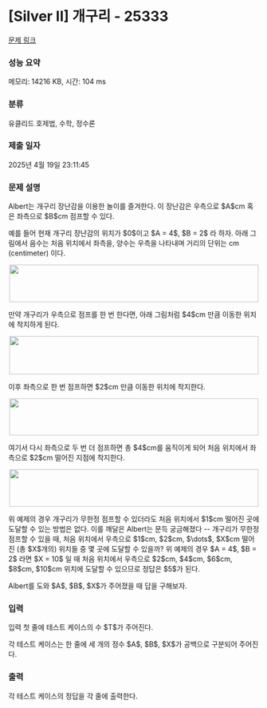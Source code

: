 # [Silver II] 개구리 - 25333 

[문제 링크](https://www.acmicpc.net/problem/25333) 

### 성능 요약

메모리: 14216 KB, 시간: 104 ms

### 분류

유클리드 호제법, 수학, 정수론

### 제출 일자

2025년 4월 19일 23:11:45

### 문제 설명

<p>Albert는 개구리 장난감을 이용한 놀이를 즐겨한다. 이 장난감은 우측으로 $A$cm 혹은 좌측으로 $B$cm 점프할 수 있다.</p>

<p>예를 들어 현재 개구리 장난감의 위치가 $0$이고 $A = 4$, $B = 2$ 라 하자. 아래 그림에서 음수는 처음 위치에서 좌측을, 양수는 우측을 나타내며 거리의 단위는 cm (centimeter) 이다.</p>

<p style="text-align: center;"><img alt="" src="https://upload.acmicpc.net/9a52de1c-6924-4a23-8ee6-47b964b3b881/-/preview/" style="height: 75px; width: 500px;"></p>

<p>만약 개구리가 우측으로 점프를 한 번 한다면, 아래 그림처럼 $4$cm 만큼 이동한 위치에 착지하게 된다.</p>

<p style="text-align: center;"><img alt="" src="https://upload.acmicpc.net/6d33c093-f4bd-4b6e-84b0-7e8a2421c192/-/preview/" style="height: 77px; width: 500px;"></p>

<p>이후 좌측으로 한 번 점프하면 $2$cm 만큼 이동한 위치에 착지한다.</p>

<p style="text-align: center;"><img alt="" src="https://upload.acmicpc.net/b09490d6-ab48-4045-8551-666495da3e1a/-/preview/" style="height: 74px; width: 500px;"></p>

<p>여기서 다시 좌측으로 두 번 더 점프하면 총 $4$cm를 움직이게 되어 처음 위치에서 좌측으로 $2$cm 떨어진 지점에 착지한다.</p>

<p style="text-align: center;"><img alt="" src="https://upload.acmicpc.net/8e3ea945-dfa5-4fa2-863b-d8b064e6b1ee/-/preview/" style="height: 75px; width: 500px;"></p>

<p>위 예제의 경우 개구리가 무한정 점프할 수 있더라도 처음 위치에서 $1$cm 떨어진 곳에 도달할 수 있는 방법은 없다. 이를 깨달은 Albert는 문득 궁금해졌다 -- 개구리가 무한정 점프할 수 있을 때, 처음 위치에서 우측으로 $1$cm, $2$cm, $\dots$, $X$cm 떨어진 (총 $X$개의) 위치들 중 몇 곳에 도달할 수 있을까? 위 예제의 경우 $A = 4$, $B = 2$ 라면 $X = 10$ 일 때 처음 위치에서 우측으로 $2$cm, $4$cm, $6$cm, $8$cm, $10$cm 위치에 도달할 수 있으므로 정답은 $5$가 된다.</p>

<p>Albert를 도와 $A$, $B$, $X$가 주어졌을 때 답을 구해보자.</p>

### 입력 

 <p>입력 첫 줄에 테스트 케이스의 수 $T$가 주어진다.</p>

<p>각 테스트 케이스는 한 줄에 세 개의 정수 $A$, $B$, $X$가 공백으로 구분되어 주어진다.</p>

### 출력 

 <p>각 테스트 케이스의 정답을 각 줄에 출력한다.</p>

